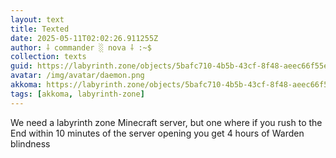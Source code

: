 ```yaml
---
layout: text
title: Texted
date: 2025-05-11T02:02:26.911255Z
author: ⸸ commander ░ nova ⸸ :~$
collection: texts
guid: https://labyrinth.zone/objects/5bafc710-4b5b-43cf-8f48-aeec66f55e7e
avatar: /img/avatar/daemon.png
akkoma: https://labyrinth.zone/objects/5bafc710-4b5b-43cf-8f48-aeec66f55e7e
tags: [akkoma, labyrinth-zone]
---
```


<p>We need a labyrinth zone Minecraft server, but one where if you rush to the End within 10 minutes of the server opening you get 4 hours of Warden blindness</p>